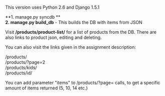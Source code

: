 This version uses Python 2.6 and Django 1.5.1

**1. manage.py syncdb ** <br/>
**2. manage.py build_db** - This builds the DB with items from JSON

Visit **/products/product-list/** for a list of products from the DB. There are also links to product json, editing and deleting.

You can also visit the links given in the assignment description:

/products/ <br/>
/products/?page=2 <br/>
/products/kids/ <br/>
/products/id/

You can add parameter "items" to /products/?page= calls, to get a specific amount of items returned (5, 10, 14 etc.)
